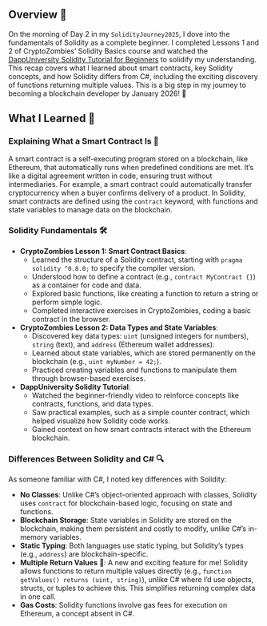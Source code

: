 ## Overview 🌟

On the morning of Day 2 in my `SolidityJourney2025`, I dove into the fundamentals of Solidity as a complete beginner. I completed Lessons 1 and 2 of CryptoZombies’ Solidity Basics course and watched the [DappUniversity Solidity Tutorial for Beginners](https://www.dappuniversity.com/articles/solidity-tutorial) to solidify my understanding. This recap covers what I learned about smart contracts, key Solidity concepts, and how Solidity differs from C#, including the exciting discovery of functions returning multiple values. This is a big step in my journey to becoming a blockchain developer by January 2026! 🚀

## What I Learned 📖

### Explaining What a Smart Contract Is 🧠

A smart contract is a self-executing program stored on a blockchain, like Ethereum, that automatically runs when predefined conditions are met. It’s like a digital agreement written in code, ensuring trust without intermediaries. For example, a smart contract could automatically transfer cryptocurrency when a buyer confirms delivery of a product. In Solidity, smart contracts are defined using the `contract` keyword, with functions and state variables to manage data on the blockchain.

### Solidity Fundamentals 🛠️

- **CryptoZombies Lesson 1: Smart Contract Basics**:
  - Learned the structure of a Solidity contract, starting with `pragma solidity ^0.8.0;` to specify the compiler version.
  - Understood how to define a contract (e.g., `contract MyContract {}`) as a container for code and data.
  - Explored basic functions, like creating a function to return a string or perform simple logic.
  - Completed interactive exercises in CryptoZombies, coding a basic contract in the browser.
- **CryptoZombies Lesson 2: Data Types and State Variables**:
  - Discovered key data types: `uint` (unsigned integers for numbers), `string` (text), and `address` (Ethereum wallet addresses).
  - Learned about state variables, which are stored permanently on the blockchain (e.g., `uint myNumber = 42;`).
  - Practiced creating variables and functions to manipulate them through browser-based exercises.
- **DappUniversity Solidity Tutorial**:
  - Watched the beginner-friendly video to reinforce concepts like contracts, functions, and data types.
  - Saw practical examples, such as a simple counter contract, which helped visualize how Solidity code works.
  - Gained context on how smart contracts interact with the Ethereum blockchain.

### Differences Between Solidity and C# 🔍

As someone familiar with C#, I noted key differences with Solidity:

- **No Classes**: Unlike C#’s object-oriented approach with classes, Solidity uses `contract` for blockchain-based logic, focusing on state and functions.
- **Blockchain Storage**: State variables in Solidity are stored on the blockchain, making them persistent and costly to modify, unlike C#’s in-memory variables.
- **Static Typing**: Both languages use static typing, but Solidity’s types (e.g., `address`) are blockchain-specific.
- **Multiple Return Values** 🌟: A new and exciting feature for me! Solidity allows functions to return multiple values directly (e.g., `function getValues() returns (uint, string)`), unlike C# where I’d use objects, structs, or tuples to achieve this. This simplifies returning complex data in one call.
- **Gas Costs**: Solidity functions involve gas fees for execution on Ethereum, a concept absent in C#.
